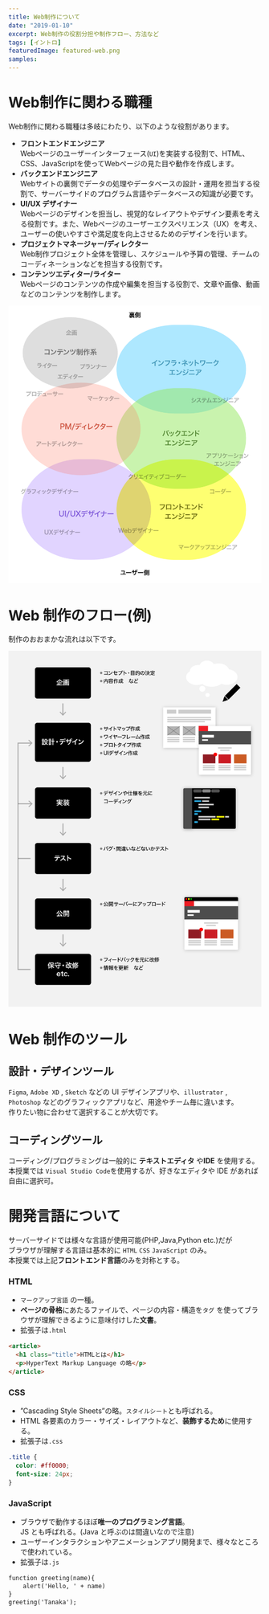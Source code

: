 ```yaml
---
title: Web制作について
date: "2019-01-10"
excerpt: Web制作の役割分担や制作フロー、方法など
tags: [イントロ]
featuredImage: featured-web.png
samples:
---
```


# Web制作に関わる職種

Web制作に関わる職種は多岐にわたり、以下のような役割があります。

- **フロントエンドエンジニア**  
  Webページのユーザーインターフェース(`UI`)を実装する役割で、HTML、CSS、JavaScriptを使ってWebページの見た目や動作を作成します。
- **バックエンドエンジニア**  
  Webサイトの裏側でデータの処理やデータベースの設計・運用を担当する役割で、サーバーサイドのプログラム言語やデータベースの知識が必要です。
- **UI/UX デザイナー**  
   Webページのデザインを担当し、視覚的なレイアウトやデザイン要素を考える役割です。また、Webページのユーザーエクスペリエンス（UX）を考え、ユーザーの使いやすさや満足度を向上させるためのデザインを行います。
- **プロジェクトマネージャー/ディレクター**  
   Web制作プロジェクト全体を管理し、スケジュールや予算の管理、チームのコーディネーションなどを担当する役割です。
- **コンテンツエディター/ライター**  
  Webページのコンテンツの作成や編集を担当する役割で、文章や画像、動画などのコンテンツを制作します。

![役割・職種](web_developer.png)

# Web 制作のフロー(例)

制作のおおまかな流れは以下です。

![フロー](./develop_flow.png)

# Web 制作のツール

## 設計・デザインツール

`Figma`, `Adobe XD` , `Sketch` などの UI デザインアプリや、`illustrator` , `Photoshop` などのグラフィックアプリなど、用途やチーム毎に違います。  
作りたい物に合わせて選択することが大切です。

## コーディングツール

コーディング/プログラミングは一般的に **テキストエディタ** や**IDE** を使用する。  
本授業では `Visual Studio Code`を使用するが、好きなエディタや IDE があれば自由に選択可。

# 開発言語について

サーバーサイドでは様々な言語が使用可能(PHP,Java,Python etc.)だが  
ブラウザが理解する言語は基本的に `HTML` `CSS` `JavaScript` のみ。  
本授業では上記**フロントエンド言語**のみを対称とする。

### HTML

- `マークアップ言語` の一種。
- **ページの骨格**にあたるファイルで、ページの内容・構造を`タグ` を使ってブラウザが理解できるように意味付けした**文書**。
- 拡張子は`.html`

```html
<article>
  <h1 class="title">HTMLとは</h1>
  <p>HyperText Markup Language の略</p>
</article>
```

### CSS

- ”Cascading Style Sheets”の略。`スタイルシート`とも呼ばれる。
- HTML 各要素のカラー・サイズ・レイアウトなど、**装飾するため**に使用する。
- 拡張子は`.css`

```css
.title {
  color: #ff0000;
  font-size: 24px;
}
```

### JavaScript

- ブラウザで動作するほぼ**唯一のプログラミング言語**。  
  JS とも呼ばれる。(Java と呼ぶのは間違いなので注意)
- ユーザーインタラクションやアニメーションアプリ開発まで、様々なところで使われている。
- 拡張子は`.js`

```JS
function greeting(name){
    alert('Hello, ' + name)
}
greeting('Tanaka');
```
